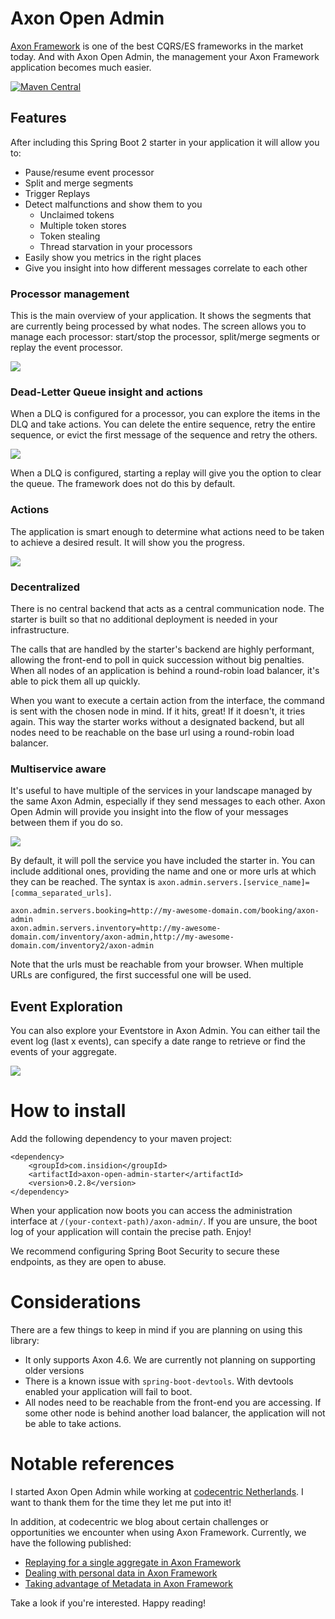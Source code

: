 # Axon Open Admin

[Axon Framework](https://developer.axoniq.io/axon-framework/overview) is one of the best CQRS/ES frameworks in the
market today.
And with Axon Open Admin, the management your Axon Framework application becomes much easier.

[![Maven Central](https://maven-badges.herokuapp.com/maven-central/com.insidion/axon-open-admin-starter/badge.svg)](https://maven-badges.herokuapp.com/maven-central/com.insidion/axon-open-admin-starter)


## Features

After including this Spring Boot 2 starter in your application it will allow you to:

- Pause/resume event processor
- Split and merge segments
- Trigger Replays
- Detect malfunctions and show them to you
  - Unclaimed tokens
  - Multiple token stores
  - Token stealing
  - Thread starvation in your processors
- Easily show you metrics in the right places
- Give you insight into how different messages correlate to each other

### Processor management

This is the main overview of your application. It shows the segments that are currently being processed by what nodes.
The screen allows you to manage each processor: start/stop the processor, split/merge segments or replay the event
processor.

![](.github/teaser.png)

### Dead-Letter Queue insight and actions

When a DLQ is configured for a processor, you can explore the items in the DLQ and take actions. You can delete the
entire sequence,
retry the entire sequence, or evict the first message of the sequence and retry the others.

![](.github/dlq.png)

When a DLQ is configured, starting a replay will give you the option to clear the queue. The framework does not do this
by default.

### Actions

The application is smart enough to determine what actions need to be taken to achieve a desired result.
It will show you the progress.

![](.github/commands.png)

### Decentralized

There is no central backend that acts as a central communication node. The starter is built
so that no additional deployment is needed in your infrastructure.

The calls that are handled by the starter's backend are highly performant, allowing the front-end to poll
in quick succession without big penalties.
When all nodes of an application is behind a round-robin load balancer,
it's able to pick them all up quickly.

When you want to execute a certain action from the interface, the command is sent with the chosen node in mind.
If it hits, great! If it doesn't, it tries again. This way the starter works without a
designated backend, but all nodes need to be reachable on the base url using a round-robin load balancer.

### Multiservice aware

It's useful to have multiple of the services in your landscape managed by the same Axon Admin, especially if they send
messages to each other. Axon Open Admin will provide you insight into the flow of your messages between them if you do
so.

![](.github/insight.png)

By default, it will poll the service you have included the starter in.
You can include additional ones, providing the name and one or more urls at which they can be reached.
The syntax is `axon.admin.servers.[service_name]=[comma_separated_urls]`.

```properties
axon.admin.servers.booking=http://my-awesome-domain.com/booking/axon-admin
axon.admin.servers.inventory=http://my-awesome-domain.com/inventory/axon-admin,http://my-awesome-domain.com/inventory2/axon-admin
```

Note that the urls must be reachable from your browser. When multiple URLs are configured, the first successful one will
be used.

## Event Exploration

You can also explore your Eventstore in Axon Admin. You can either tail the event log (last x events), can specify
a date range to retrieve or find the events of your aggregate.

![](.github/eventpage.png)

# How to install

Add the following dependency to your maven project:

```
<dependency>
    <groupId>com.insidion</groupId>
    <artifactId>axon-open-admin-starter</artifactId>
    <version>0.2.8</version>
</dependency>
```

When your application now boots you can access the administration interface at `/(your-context-path)/axon-admin/`.
If you are unsure, the boot log of your application will contain the precise path.
Enjoy!

We recommend configuring Spring Boot Security to secure these endpoints, as they are open to abuse.

# Considerations

There are a few things to keep in mind if you are planning on using this library:

- It only supports Axon 4.6. We are currently not planning on supporting older versions
- There is a known issue with `spring-boot-devtools`. With devtools enabled your application will fail to boot.
- All nodes need to be reachable from the front-end you are accessing.
  If some other node is behind another load balancer, the application will not be able to take actions.

# Notable references

I started Axon Open Admin while working at [codecentric Netherlands](https://codecentric.nl). I want to thank them for
the time they let me put into it!

In addition, at codecentric we blog about certain challenges or opportunities we encounter when using Axon Framework.
Currently, we have the following published:

- [Replaying for a single aggregate in Axon Framework](https://blog.codecentric.nl/mitchellherrijgers/replaying-for-a-single-aggregate-in-axon-framework-126m)
- [Dealing with personal data in Axon Framework](https://blog.codecentric.nl/mitchellherrijgers/axon-framework-dealing-with-personal-data-3amp)
- [Taking advantage of Metadata in Axon Framework](https://blog.codecentric.nl/mitchellherrijgers/taking-advantage-of-metadata-in-axon-framework-3da9)

Take a look if you're interested. Happy reading!

